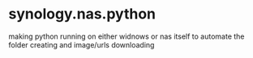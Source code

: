 # synology.nas.python
making python running on either widnows or nas itself to automate the folder creating and image/urls downloading


